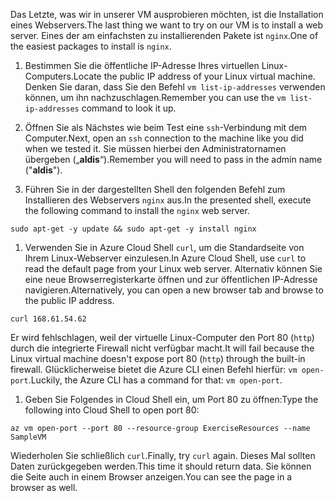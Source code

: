 <span data-ttu-id="7e925-101">Das Letzte, was wir in unserer VM ausprobieren möchten, ist die Installation eines Webservers.</span><span class="sxs-lookup"><span data-stu-id="7e925-101">The last thing we want to try on our VM is to install a web server.</span></span> <span data-ttu-id="7e925-102">Eines der am einfachsten zu installierenden Pakete ist `nginx`.</span><span class="sxs-lookup"><span data-stu-id="7e925-102">One of the easiest packages to install is `nginx`.</span></span>

1. <span data-ttu-id="7e925-103">Bestimmen Sie die öffentliche IP-Adresse Ihres virtuellen Linux-Computers.</span><span class="sxs-lookup"><span data-stu-id="7e925-103">Locate the public IP address of your Linux virtual machine.</span></span> <span data-ttu-id="7e925-104">Denken Sie daran, dass Sie den Befehl `vm list-ip-addresses` verwenden können, um ihn nachzuschlagen.</span><span class="sxs-lookup"><span data-stu-id="7e925-104">Remember you can use the `vm list-ip-addresses` command to look it up.</span></span>

1. <span data-ttu-id="7e925-105">Öffnen Sie als Nächstes wie beim Test eine `ssh`-Verbindung mit dem Computer.</span><span class="sxs-lookup"><span data-stu-id="7e925-105">Next, open an `ssh` connection to the machine like you did when we tested it.</span></span> <span data-ttu-id="7e925-106">Sie müssen hierbei den Administratornamen übergeben („**aldis**“).</span><span class="sxs-lookup"><span data-stu-id="7e925-106">Remember you will need to pass in the admin name ("**aldis**").</span></span>

1. <span data-ttu-id="7e925-107">Führen Sie in der dargestellten Shell den folgenden Befehl zum Installieren des Webservers `nginx` aus.</span><span class="sxs-lookup"><span data-stu-id="7e925-107">In the presented shell, execute the following command to install the `nginx` web server.</span></span>

```azurecli
sudo apt-get -y update && sudo apt-get -y install nginx
```

1. <span data-ttu-id="7e925-108">Verwenden Sie in Azure Cloud Shell `curl`, um die Standardseite von Ihrem Linux-Webserver einzulesen.</span><span class="sxs-lookup"><span data-stu-id="7e925-108">In Azure Cloud Shell, use `curl` to read the default page from your Linux web server.</span></span> <span data-ttu-id="7e925-109">Alternativ können Sie eine neue Browserregisterkarte öffnen und zur öffentlichen IP-Adresse navigieren.</span><span class="sxs-lookup"><span data-stu-id="7e925-109">Alternatively, you can open a new browser tab and browse to the public IP address.</span></span>

```azurecli
curl 168.61.54.62
```

<span data-ttu-id="7e925-110">Er wird fehlschlagen, weil der virtuelle Linux-Computer den Port 80 (`http`) durch die integrierte Firewall nicht verfügbar macht.</span><span class="sxs-lookup"><span data-stu-id="7e925-110">It will fail because the Linux virtual machine doesn't expose port 80 (`http`) through the built-in firewall.</span></span> <span data-ttu-id="7e925-111">Glücklicherweise bietet die Azure CLI einen Befehl hierfür: `vm open-port`.</span><span class="sxs-lookup"><span data-stu-id="7e925-111">Luckily, the Azure CLI has a command for that: `vm open-port`.</span></span> 

1. <span data-ttu-id="7e925-112">Geben Sie Folgendes in Cloud Shell ein, um Port 80 zu öffnen:</span><span class="sxs-lookup"><span data-stu-id="7e925-112">Type the following into Cloud Shell to open port 80:</span></span>

```
az vm open-port --port 80 --resource-group ExerciseResources --name SampleVM
```

<span data-ttu-id="7e925-113">Wiederholen Sie schließlich `curl`.</span><span class="sxs-lookup"><span data-stu-id="7e925-113">Finally, try `curl` again.</span></span> <span data-ttu-id="7e925-114">Dieses Mal sollten Daten zurückgegeben werden.</span><span class="sxs-lookup"><span data-stu-id="7e925-114">This time it should return data.</span></span> <span data-ttu-id="7e925-115">Sie können die Seite auch in einem Browser anzeigen.</span><span class="sxs-lookup"><span data-stu-id="7e925-115">You can see the page in a browser as well.</span></span>
